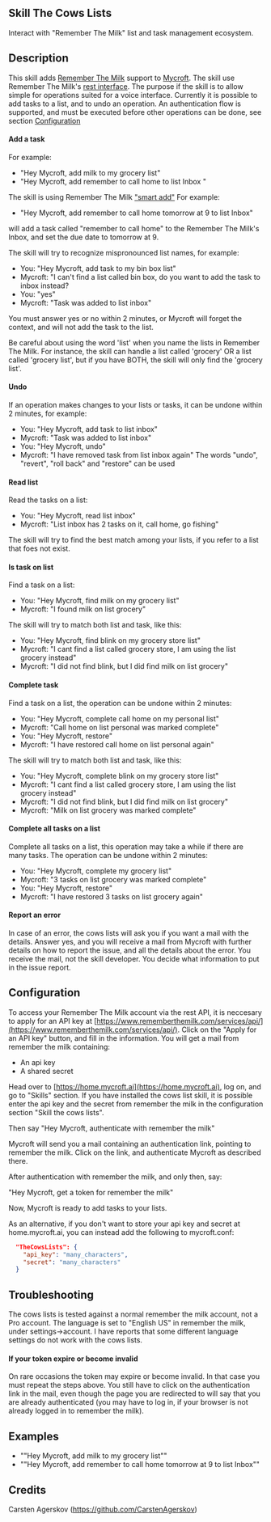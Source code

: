 ## Skill The Cows Lists
Interact with "Remember The Milk" list and task management ecosystem.

## Description
This skill adds [Remember The Milk](https://www.rememberthemilk.com/) support to [Mycroft](https://mycroft.ai/).
The skill use Remember The Milk's [rest interface](https://www.rememberthemilk.com/services/api/).
The purpose if the skill is to allow simple for operations suited for a voice interface. Currently it is possible to add tasks to a list, and to undo an operation. An authentication flow is supported, and must be executed before other operations can be done, see section [Configuration](##Configuration)

#### Add a task
For example:
* "Hey Mycroft, add milk to my grocery list"
* "Hey Mycroft, add remember to call home to list Inbox "

The skill is using Remember The Milk ["smart add"](https://www.rememberthemilk.com/help/?ctx=basics.smartadd.whatis.) For example:

* "Hey Mycroft, add remember to call home tomorrow at 9 to list Inbox"

will add a task called "remember to call home" to the Remember The Milk's Inbox, and set the due date to tomorrow at 9.

The skill will try to recognize mispronounced list names, for example:
* You: "Hey Mycroft, add task to my bin box list"
* Mycroft: "I can't find a list called bin box, do you want to add the task to inbox instead?
* You: "yes"
* Mycroft: "Task was added to list inbox"

You must answer yes or no within 2 minutes, or Mycroft will forget  the context, and will not add the task to the list.

Be careful about using the word 'list' when you name the lists in Remember The Milk. For instance, the skill can handle a list called 'grocery' OR a list called 'grocery list', but if you have BOTH, the skill will only find the 'grocery list'.

#### Undo
If an operation makes changes to your lists or tasks, it can be undone within 2 minutes, for example:
* You: "Hey Mycroft, add task to list inbox"
* Mycroft: "Task was added to list inbox"
* You: "Hey Mycroft, undo"
* Mycroft: "I have removed task from list inbox again"
The words "undo", "revert", "roll back" and "restore" can be used
 
#### Read list
Read the tasks on a list:
* You: "Hey Mycroft, read list inbox"
* Mycroft: "List inbox has 2 tasks on it, call home, go fishing"

The skill will try to find the best match among your lists, if you refer to a list that foes not exist.

#### Is task on list
Find a task on a list:
* You: "Hey Mycroft, find milk on my grocery list"
* Mycroft: "I found milk on list grocery"

The skill will try to match both list and task, like this:
* You: "Hey Mycroft, find blink on my grocery store list"
* Mycroft: "I cant find a list called grocery store, I am using the list grocery instead"
* Mycroft: "I did not find blink, but I did find milk on list grocery"

#### Complete task
Find a task on a list, the operation can be undone within 2 minutes:
* You: "Hey Mycroft, complete call home on my personal list"
* Mycroft: "Call home on list personal was marked complete"
* You: "Hey Mycroft, restore"
* Mycroft: "I have restored call home on list personal again"

The skill will try to match both list and task, like this:
* You: "Hey Mycroft, complete blink on my grocery store list"
* Mycroft: "I cant find a list called grocery store, I am using the list grocery instead"
* Mycroft: "I did not find blink, but I did find milk on list grocery"
* Mycroft: "Milk on list grocery was marked complete"

#### Complete all tasks on a list
Complete all tasks on a list, this operation may take a while if there are many tasks. The operation can be undone within 2 minutes: 
* You: "Hey Mycroft, complete my grocery list"
* Mycroft: "3 tasks on list grocery was marked complete"
* You: "Hey Mycroft, restore"
* Mycroft: "I have restored 3 tasks on list grocery again"

#### Report an error
In case of an error, the cows lists will ask you if you want a mail with the details. Answer yes, and you will receive a mail from Mycroft with further details on how to report the issue, and all the details about the error.
You receive the mail, not the skill developer. You decide what information to put in the issue report.

## Configuration
To access your Remember The Milk account via the rest API, it is neccesary to apply for an API key at
[https://www.rememberthemilk.com/services/api/](https://www.rememberthemilk.com/services/api/). Click on the "Apply for an API key" button, and fill in the information. You will get a mail from remember the milk containing:
* An api key
* A shared secret

Head over to [https://home.mycroft.ai](https://home.mycroft.ai), log on, and go to "Skills" section. If you have installed
the cows list skill, it is possible enter the api key and the secret from remember the milk in the configuration section "Skill the cows lists".

Then say "Hey Mycroft, authenticate with remember the milk"

Mycroft will send you a mail containing an authentication link, pointing to remember the milk. Click on the link, and
authenticate Mycroft as described there.

After authentication with remember the milk, and only then, say:

"Hey Mycroft, get a token for remember the milk"

Now, Mycroft is ready to add tasks to your lists.

As an alternative, if you don't want to store your api key and secret at home.mycroft.ai, you can instead add the following
to mycroft.conf:

```json
  "TheCowsLists": {
    "api_key": "many_characters",
    "secret": "many_characters"
  }  
```

## Troubleshooting
The cows lists is tested against a normal remember the milk account, not a Pro account.
The language is set to "English US" in remember the milk, under settings->account. I have reports that 
some different language settings do not work with the cows lists.

#### If your token expire or become invalid
On rare occasions the token may expire or become invalid. In that case you must repeat the steps above.
You still have to click on the authentication link in the mail, even though the page you are redirected to will say
that you are already authenticated (you may have to log in, if your browser is not already logged in to remember
the milk).

## Examples
* ""Hey Mycroft, add milk to my grocery list""
* ""Hey Mycroft, add remember to call home tomorrow at 9 to list Inbox""

## Credits
Carsten Agerskov (https://github.com/CarstenAgerskov)
